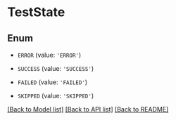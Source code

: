 # TestState


## Enum

* `ERROR` (value: `'ERROR'`)

* `SUCCESS` (value: `'SUCCESS'`)

* `FAILED` (value: `'FAILED'`)

* `SKIPPED` (value: `'SKIPPED'`)

[[Back to Model list]](../README.md#documentation-for-models) [[Back to API list]](../README.md#documentation-for-api-endpoints) [[Back to README]](../README.md)


